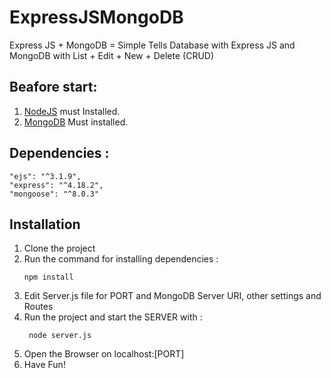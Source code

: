 # ExpressJSMongoDB

Express JS + MongoDB = Simple Tells Database with Express JS and MongoDB with List + Edit + New + Delete (CRUD)



 
## Beafore start:

  1) [NodeJS](https://nodejs.org/en/download/ "Download Latest Version of NodeJS") must Installed.
  2) [MongoDB](https://www.mongodb.com/try/download/community "Download Latest Version of MongoDB") Must installed.




 
## Dependencies :

    "ejs": "^3.1.9",
    "express": "^4.18.2",
    "mongoose": "^8.0.3"



## Installation

1) Clone the project
2) Run the command for installing dependencies :
    ```
    npm install
    ```
3) Edit Server.js file for PORT and MongoDB Server URI, other settings and Routes
4) Run the project and start the SERVER with :
   ```
    node server.js
   ```
5) Open the Browser on localhost:[PORT]
6) Have Fun!
